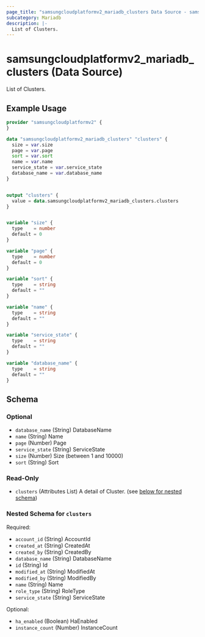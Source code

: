 ```yaml
---
page_title: "samsungcloudplatformv2_mariadb_clusters Data Source - samsungcloudplatformv2"
subcategory: Mariadb
description: |-
  List of Clusters.
---
```


# samsungcloudplatformv2_mariadb_clusters (Data Source)

List of Clusters.

## Example Usage

```terraform
provider "samsungcloudplatformv2" {
}

data "samsungcloudplatformv2_mariadb_clusters" "clusters" {
  size = var.size
  page = var.page
  sort = var.sort
  name = var.name
  service_state = var.service_state
  database_name = var.database_name
}


output "clusters" {
  value = data.samsungcloudplatformv2_mariadb_clusters.clusters
}


variable "size" {
  type    = number
  default = 0
}

variable "page" {
  type    = number
  default = 0
}

variable "sort" {
  type    = string
  default = ""
}

variable "name" {
  type    = string
  default = ""
}

variable "service_state" {
  type    = string
  default = ""
}

variable "database_name" {
  type    = string
  default = ""
}
```

<!-- schema generated by tfplugindocs -->
## Schema

### Optional

- `database_name` (String) DatabaseName
- `name` (String) Name
- `page` (Number) Page
- `service_state` (String) ServiceState
- `size` (Number) Size (between 1 and 10000)
- `sort` (String) Sort

### Read-Only

- `clusters` (Attributes List) A detail of Cluster. (see [below for nested schema](#nestedatt--clusters))

<a id="nestedatt--clusters"></a>
### Nested Schema for `clusters`

Required:

- `account_id` (String) AccountId
- `created_at` (String) CreatedAt
- `created_by` (String) CreatedBy
- `database_name` (String) DatabaseName
- `id` (String) Id
- `modified_at` (String) ModifiedAt
- `modified_by` (String) ModifiedBy
- `name` (String) Name
- `role_type` (String) RoleType
- `service_state` (String) ServiceState

Optional:

- `ha_enabled` (Boolean) HaEnabled
- `instance_count` (Number) InstanceCount